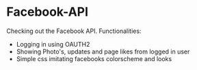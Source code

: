 Facebook-API
============

Checking out the Facebook API.
Functionalities:
- Logging in using OAUTH2
- Showing Photo's, updates and page likes from logged in user
- Simple css imitating facebooks colorscheme and looks
